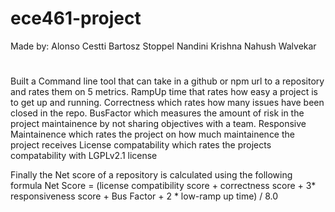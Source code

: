 # ece461-project

Made by:
Alonso Cestti
Bartosz Stoppel
Nandini Krishna
Nahush Walvekar

# 
Built a Command line tool that can take in a github or npm url to a repository and rates them on 5 metrics. 
RampUp time that rates how easy a project is to get up and running.
Correctness which rates how many issues have been closed in the repo.
BusFactor which measures the amount of risk in the project maintainence by not sharing objectives with a team.
Responsive Maintainence which rates the project on how much maintainence the project receives
License compatability which rates the projects compatability with LGPLv2.1 license

Finally the Net score of a repository is calculated using the following formula Net Score = (license compatibility score + correctness score + 3* responsiveness score + Bus Factor + 2 * low-ramp up time) / 8.0
